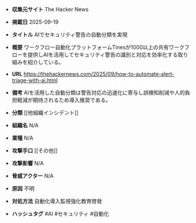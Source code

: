 - **収集元サイト**
The Hacker News

- **掲載日**
2025-09-19

- **タイトル**
AIでセキュリティ警告の自動分類を実現

- **概要**
ワークフロー自動化プラットフォームTinesが1000以上の共有ワークフローを提供しAIを活用してセキュリティ警告の識別と対応を効率化する取り組みを紹介している。

- **URL**
https://thehackernews.com/2025/09/how-to-automate-alert-triage-with-ai.html

- **備考**
AIを活用した自動分類は警告対応の迅速化に寄与し誤検知削減や人的負担軽減が期待されるため導入推奨である。

- **分類**
[[他組織インシデント]]

- **組織名**
N/A

- **業種**
N/A

- **攻撃手口**
[[その他]]

- **攻撃影響**
N/A

- **脅威アクター**
N/A

- **原因**
不明

- **対処方法**
自動化導入監視強化教育啓発

- **ハッシュタグ**
#AI #セキュリティ #自動化
